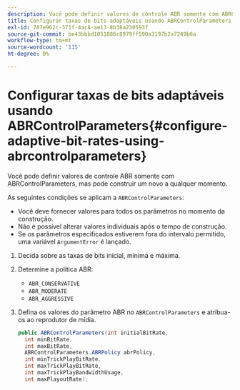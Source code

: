 ```yaml
---
description: Você pode definir valores de controle ABR somente com ABRControlParameters, mas pode construir um novo a qualquer momento.
title: Configurar taxas de bits adaptáveis usando ABRControlParameters
exl-id: 787e962c-371f-4ac8-ae13-8b38a230593f
source-git-commit: be43bbbd1051886c8979ff590a3197b2a7249b6a
workflow-type: tm+mt
source-wordcount: '115'
ht-degree: 0%

---
```


# Configurar taxas de bits adaptáveis usando ABRControlParameters{#configure-adaptive-bit-rates-using-abrcontrolparameters}

Você pode definir valores de controle ABR somente com ABRControlParameters, mas pode construir um novo a qualquer momento.

As seguintes condições se aplicam a `ABRControlParameters`:

* Você deve fornecer valores para todos os parâmetros no momento da construção.
* Não é possível alterar valores individuais após o tempo de construção.
* Se os parâmetros especificados estiverem fora do intervalo permitido, uma variável `ArgumentError` é lançado.

1. Decida sobre as taxas de bits inicial, mínima e máxima.
1. Determine a política ABR:

   * `ABR_CONSERVATIVE`
   * `ABR_MODERATE`
   * `ABR_AGGRESSIVE`

1. Defina os valores do parâmetro ABR no `ABRControlParameters` e atribua-os ao reprodutor de mídia.

   ```java
   public ABRControlParameters(int initialBitRate, 
     int minBitRate, 
     int maxBitRate, 
     ABRControlParameters.ABRPolicy abrPolicy, 
     int minTrickPlayBitRate, 
     int maxTrickPlayBitRate, 
     int maxTrickPlayBandwidthUsage, 
     int maxPlayoutRate);
   ```
